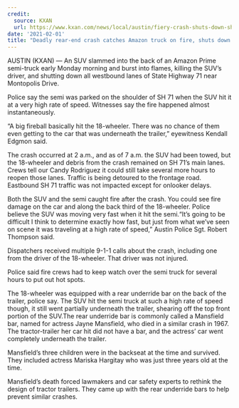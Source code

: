 ```yaml
---
credit:
  source: KXAN
  url: https://www.kxan.com/news/local/austin/fiery-crash-shuts-down-sh-71-near-montopolis/
date: '2021-02-01'
title: "Deadly rear-end crash catches Amazon truck on fire, shuts down SH 71 near Montopolis"
---
```

AUSTIN (KXAN) — An SUV slammed into the back of an Amazon Prime semi-truck early Monday morning and burst into flames, killing the SUV’s driver, and shutting down all westbound lanes of State Highway 71 near Montopolis Drive.

Police say the semi was parked on the shoulder of SH 71 when the SUV hit it at a very high rate of speed. Witnesses say the fire happened almost instantaneously.

“A big fireball basically hit the 18-wheeler. There was no chance of them even getting to the car that was underneath the trailer,” eyewitness Kendall Edgmon said.

The crash occurred at 2 a.m., and as of 7 a.m. the SUV had been towed, but the 18-wheeler and debris from the crash remained on SH 71’s main lanes. Crews tell our Candy Rodriguez it could still take several more hours to reopen those lanes. Traffic is being detoured to the frontage road. Eastbound SH 71 traffic was not impacted except for onlooker delays.

Both the SUV and the semi caught fire after the crash. You could see fire damage on the car and along the back third of the 18-wheeler. Police believe the SUV was moving very fast when it hit the semi.“It’s going to be difficult I think to determine exactly how fast, but just from what we’ve seen on scene it was traveling at a high rate of speed,” Austin Police Sgt. Robert Thompson said.

Dispatchers received multiple 9-1-1 calls about the crash, including one from the driver of the 18-wheeler. That driver was not injured.

Police said fire crews had to keep watch over the semi truck for several hours to put out hot spots.

The 18-wheeler was equipped with a rear underride bar on the back of the trailer, police say. The SUV hit the semi truck at such a high rate of speed though, it still went partially underneath the trailer, shearing off the top front portion of the SUV.The rear underride bar is commonly called a Mansfield bar, named for actress Jayne Mansfield, who died in a similar crash in 1967. The tractor-trailer her car hit did not have a bar, and the actress’ car went completely underneath the trailer.

Mansfield’s three children were in the backseat at the time and survived. They included actress Mariska Hargitay who was just three years old at the time.

Mansfield’s death forced lawmakers and car safety experts to rethink the design of tractor trailers. They came up with the rear underride bars to help prevent similar crashes.
